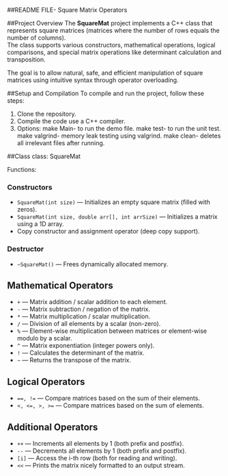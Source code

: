 ##README FILE- Square Matrix Operators

##Project Overview
The **SquareMat** project implements a C++ class that represents square matrices (matrices where the number of rows equals the number of columns).  
The class supports various constructors, mathematical operations, logical comparisons, and special matrix operations like determinant calculation and transposition.  

The goal is to allow natural, safe, and efficient manipulation of square matrices using intuitive syntax through operator overloading.

##Setup and Compilation
To compile and run the project, follow these steps:
1. Clone the repository.
2. Compile the code use a C++ compiler.
3. Options: 
make Main- to run the demo file.
make test- to run the unit test.
make valgrind- memory leak testing using valgrind.
make clean- deletes all irrelevant files after running.

##Class
class: SquareMat

Functions:
### Constructors
- `SquareMat(int size)` — Initializes an empty square matrix (filled with zeros).
- `SquareMat(int size, double arr[], int arrSize)` — Initializes a matrix using a 1D array.
- Copy constructor and assignment operator (deep copy support).

### Destructor
- `~SquareMat()` — Frees dynamically allocated memory.

## Mathematical Operators
- `+` — Matrix addition / scalar addition to each element.
- `-` — Matrix subtraction / negation of the matrix.
- `*` — Matrix multiplication / scalar multiplication.
- `/` — Division of all elements by a scalar (non-zero).
- `%` — Element-wise multiplication between matrices or element-wise modulo by a scalar.
- `^` — Matrix exponentiation (integer powers only).
- `!` — Calculates the determinant of the matrix.
- `~` — Returns the transpose of the matrix.

## Logical Operators
- `==, !=` — Compare matrices based on the sum of their elements.
- `<, <=, >, >=` — Compare matrices based on the sum of elements.

## Additional Operators
- `++` — Increments all elements by 1 (both prefix and postfix).
- `--` — Decrements all elements by 1 (both prefix and postfix).
- `[i]` — Access the i-th row (both for reading and writing).
- `<<` — Prints the matrix nicely formatted to an output stream.